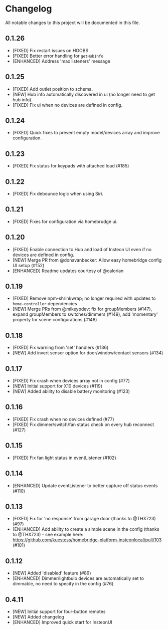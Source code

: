 # Changelog

All notable changes to this project will be documented in this file.

## 0.1.26
- [FIXED] Fix restart issues on HOOBS
- [FIXED] Better error handling for `getHubInfo`
- [ENHANCED] Address 'max listeners' message

## 0.1.25
- [FIXED] Add outlet position to schema.
- [NEW] Hub info automatically discovered in ui (no longer need to get hub info).
- [FIXED] Fix ui when no devices are defined in config.
## 0.1.24
- [FIXED] Quick fixes to prevent empty model/devices array and improve configuration.
## 0.1.23
- [FIXED] Fix status for keypads with attached load (#185)
## 0.1.22
- [FIXED] Fix debounce logic when using Siri.
## 0.1.21
- [FIXED] Fixes for configuration via homebrudge ui.
## 0.1.20
- [FIXED] Enable connection to Hub and load of Insteon UI even if no devices are defined in config.
- [NEW] Merge PR from @donavanbecker: Allow easy homebridge config UI setup (#152)
- [ENHANCED] Readme updates courtesy of @calorian
## 0.1.19
- [FIXED] Remove npm-shrinkwrap; no longer required with updates to `home-controller` dependencies
- [NEW] Merge PRs from @mikeypdev: fix for groupMembers (#147), expand groupMembers to switches/dimmers (#149), add 'momentary' property for scene configurations (#148)
## 0.1.18
- [FIXED] Fix warning from 'set' handlers (#136)
- [NEW] Add invert sensor option for door/window/contact sensors (#134)
## 0.1.17

- [FIXED] Fix crash when devices array not in config (#77)
- [NEW] Initial support for X10 devices (#119)
- [NEW] Added ability to disable battery monitoring (#123)
## 0.1.16

- [FIXED] Fix crash when no devices defined (#77)
- [FIXED] Fix dimmer/switch/fan status check on every hub reconnect (#127)
## 0.1.15

- [FIXED] Fix fan light status in eventListener (#102)
## 0.1.14

- [ENHANCED] Update eventListener to better capture off status events (#110)

## 0.1.13

- [FIXED] Fix for 'no response' from garage door (thanks to @THX723) (#97)
- [ENHANCED] Add ability to create a simple scene in the config (thanks to @THX723) - see example here: https://github.com/kuestess/homebridge-platform-insteonlocal/pull/103 (#101)

## 0.1.12

- [NEW] Added 'disabled' feature (#89)
- [ENHANCED] Dimmer/lightbulb devices are automatically set to dimmable, no need to specify in the config (#76)

## 0.4.11

- [NEW] Initial support for four-button remotes
- [NEW] Added changelog
- [ENHANCED] Improved quick start for InsteonUI